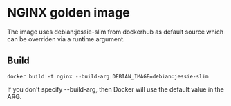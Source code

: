 # NGINX golden image

The image uses debian:jessie-slim from dockerhub as default source which can be overriden via a runtime argument.

## Build
```
docker build -t nginx --build-arg DEBIAN_IMAGE=debian:jessie-slim
```
If you don't specify --build-arg, then Docker will use the default value in the ARG.
